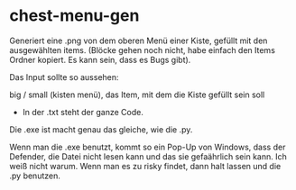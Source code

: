 # chest-menu-gen
Generiert eine .png von dem oberen Menü einer Kiste, gefüllt mit den ausgewählten items. (Blöcke gehen noch nicht, habe einfach den Items Ordner kopiert. Es kann sein, dass es Bugs gibt).

Das Input sollte so aussehen:

big / small (kisten menü), das Item, mit dem die Kiste gefüllt sein soll

- In der .txt steht der ganze Code.

Die .exe ist macht genau das gleiche, wie die .py.

Wenn man die .exe benutzt, kommt so ein Pop-Up von Windows, dass der Defender, die Datei nicht lesen kann und das sie gefaährlich sein kann. Ich weiß nicht warum. Wenn man es zu risky findet, dann halt lassen und die .py benutzen.
